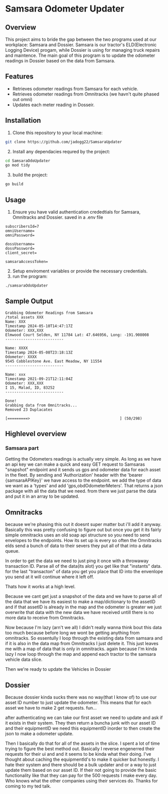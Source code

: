 # Samsara Odometer Updater

## Overview

This project aims to bride the gap between the two programs used at our workplace: Samsara and Dossier. Samsara is our tractor's ELD(Electronic Logging Device) progam, while Dossier is using for managing truck repairs and maintence. The main goal of this program is to update the odometer readings in Dossier based on the data from Samsara.

## Features

* Retrieves odometer readings from Samsara for each vehicle.
* Retrieves odometer readings from Omnitracks (we havn't quite phased out omni)
* Updates each meter reading in Dosseir.

## Installation

1. Clone this repository to your local machine:
```bash
git clone https://github.com/jadogg22/SamsaraUpdater
```
2. Install any dependacies requred by the project:
```bash
cd SamsaraOdoUpdater
go mod tidy
```
3. build the project:
```bash
go build
```
## Usage 
1. Ensure you have valid authentication crededtials for Samsara, Omnitracks and Dossier. saved in a .env file

```
subscribersId=7
omniUsername=
omniPassword=

dossUsername=
dossPassword=
client_secret=

samsaraAccessToken=
```
2. Setup enviroment variables or provide the necessary credentials.
3. run the program:

```bash
./samsaraOdoUpdater
```

## Sample Output

```
Grabbing Odometer Readings from Samsara
/total assets XXX
Name: XXX
Timestamp 2024-05-10T14:47:17Z
Odometer: XXX,XXX
Elmwood Court Selden, NY 11784 Lat: 47.646956, Long: -191.908008
--------------------------

Name: XXXX
Timestamp 2024-05-08T23:18:13Z
Odometer: XXXX
9545 Cobblestone Ave. East Meadow, NY 11554 
--------------------------

Name: xxx
Timestamp 2021-09-21T12:11:04Z
Odometer: XXX,XXX
I 15, Malad, ID, 83252
--------------------------

Done!
Grabbing data from Omnitracks...
Removed 23 Duplacates

[=========>                                        ] (50/298)
```
## Highlevel overview

### Samsara part 

Getting the Odometers readings is actually very simple. As long as we have an api key we can make a quick and easy GET request to Samsaras "snapshot" endpoint and it sends us gps and odometer data for each asset in the fleet. By sending and 'Authorization' header with the 'bearer {samsaraAPIKey}' we have access to the endpoint. we add the type of data we want as a 'types' and add 'gps,obdOdometerMeters'. That returns a json package with all the data that we need. from there we just parse the data and put it in an array to be updated.

## Omnitracks

because we're phasing this out it doesnt super matter but i'll add it anyway. Basically this was pretty confusing to figure out but once you get it its fairly simple omnitracks uses an old soap api structure so you need to send envelopes to the endpoints. How its set up is every so often the Omnitracks elds send a bunch of data to their severs they put all of that into a data queue. 

In order to get the data we need to just ping it once with a throwaway transaction ID. Parse all of the data(its alot) you get like that "instants" data. for the last "transacton" of data you get you place that ID into the envenlope you send at it will continue where it left off.

Thats how it works at a high level.

Because we cant get just a snapshot of the data and we have to parse all of the data that we have its easiest to make a map/dictionary to the assetID and if that assetID is already in the map and the odometer is greater we just overwrite that data with the new data we have received untill there is no more data to receive from Omnitracks.

Now because I'm lazy (arn't we all) I didn't really wanna think bout this data too much because before long we wont be getting anything from omnitracks. So essentully I loop through the existing data from samsara and if it is also in the data map from Omnitracks I just delete it. This just leaves me with a map of data that is only in omnitracks. again because I'm kinda lazy I now loop through the map and append each tractor to the samsara vehicle data slice.

Then we're ready to update the Vehicles in Dossier

## Dossier

Because dossier kinda sucks there was no way(that I know of) to use our asset ID number to just update the odometer. This means that for each asset we have to make 2 get requests. fun...

after authenticating we can take our first asset we need to update and ask if it exists in their system. They then return a buncha junk with our asset ID and their equipmentID we need this equipmentID inorder to then create the json to make a odometer update.

Then I basically do that for all of the assets in the slice. I spent a lot of time trying to figure the best method out. Basically I reverse engenerred their requests for their ui and and it seems to be kinda what their doing. I've thought about caching the equipmentId's to make it quicker but honestly. I hate their system and there should be a bulk updater and or a way to just update them based on our asset ID. If their not going to provide the basic functionality like that they can pay for the 500 requests I make every day. Who knows what the other companies using their services do. Thanks for coming to my ted talk.




